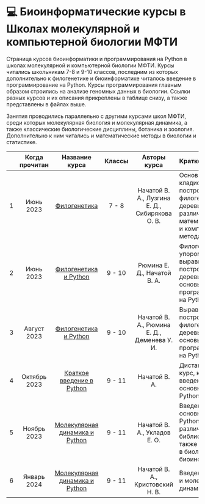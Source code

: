 # 💻 Биоинформатические курсы в Школах молекулярной и компьютерной биологии МФТИ

Страница курсов биоинформатики и программирования на Python в школах молекулярной и компьютерной биологии МФТИ. Курсы читались школьникам 7-8 и 9-10 классов, последним из которых дополнительно к филогенетике и биоинформатике читалось введение в программирование на Python. Курсы программирования главным образом строились на анализе геномных данных в биологии. Ссылки разных курсов и их описания прикреплены в таблице снизу, а также представлены в файлах выше. 

Занятия проводились параллельно с другими курсами школ МФТИ, среди которых молекулярная биология и молекулярная динамика, а также классические биологические дисциплины, ботаника и зоология. Дополнительно к ним читались и математические методы в биологии и статистике. 

|  | Когда прочитан | Название курса | Классы | Авторы курса | Краткое описание |
| :---: | :---: | :---: | :---: | :---: | :--- |
| 1 | Июнь 2023 | [Филогенетика](https://github.com/subpolare/mipt-python/blob/main/2023-06-Phylogeny.md) | 7 - 8 | Начатой В. А., Лузгина Е. Д., Сибирякова О. В. | Основы кладистики и построение филогенетических деревьев различными математическими и компьютерными методами | 
| 2 | Июнь 2023 | [Филогенетика и Python](https://github.com/subpolare/mipt-python/blob/main/2023-06-Bioinformatics.md) | 9 - 10 | Рюмина Е. Д., Начатой В. А. | Филогенетика с упором на выравнивания и построение деревьев, а также основы программирования на Python | 
| 3 | Август 2023 | [Филогенетика и Python](https://github.com/subpolare/mipt-python/blob/main/2023-08-Bioinformatics.md) | 9 - 10 | Начатой В. А., Рюмина  Е. Д., Деменева У. И. | Выравнивания и построение филогенетических деревьев, а также основы программирования на Python | 
| 4 | Октябрь 2023 | [Краткое введение в Python](https://github.com/subpolare/mipt-python/blob/main/2023-11-Intro.md) | 9 - 11 | Начатой В. А. | Дистанционный курс, краткое введение в основные функции Python | 
| 5 | Ноябрь 2023 | [Молекулярная динамика и Python](https://github.com/subpolare/mipt-python/blob/main/2023-11-Bioinformatics.md) | 9 - 11 | Начатой В. А.,  Укладов Е. О. | Введение в основные функции Python и различные его библиотеки, а также применение в биологии и биоинформатике | 
| 6 | Январь 2024 | [Молекулярная динамика и Python](https://github.com/subpolare/mipt-python/blob/main/2024-01-Bioinformatics.md) | 9 - 11 | Начатой В. А., Кристовский Н. В. | Введение в Python и молекулярная динамика | 
